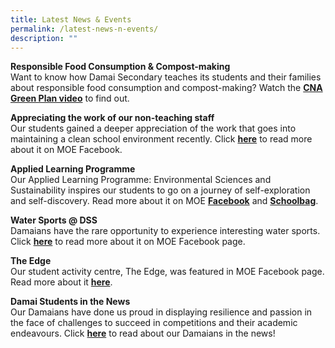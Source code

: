 ```yaml
---
title: Latest News & Events
permalink: /latest-news-n-events/
description: ""
---
```

<p><strong>Responsible Food Consumption &amp; Compost-making</strong><br />Want to know how Damai Secondary teaches its students and their families about responsible food consumption and compost-making? Watch the&nbsp;<strong><a href="https://www.channelnewsasia.com/watch/cna-green-plan/sustainable-living-2646101" target="_blank" rel="noopener">CNA Green Plan video</a></strong>&nbsp;to find out.</p>
<p><strong>Appreciating the work of our non-teaching staff</strong><br />Our students gained a deeper appreciation of the work that goes into maintaining a clean school environment recently. Click&nbsp;<strong><a href="https://www.facebook.com/100064594847808/posts/260477056115454/" target="_blank" rel="noopener">here</a></strong>&nbsp;to read more about it on MOE Facebook.</p>
<p><strong>Applied Learning Programme</strong><br />Our Applied Learning Programme: Environmental Sciences and Sustainability inspires our students to go on a journey of self-exploration and self-discovery. Read more about it on MOE&nbsp;<strong><a href="https://www.facebook.com/moesingapore/posts/234976775332149" target="_blank" rel="noopener">Facebook</a></strong>&nbsp;and&nbsp;<strong><a href="https://www.schoolbag.edu.sg/story/building-an-alp-in-environmental-science-from-the-ground-up" target="_blank" rel="noopener">Schoolbag</a></strong>.</p>
<p><strong>Water Sports @ DSS</strong><br />Damaians have the rare opportunity to experience interesting water sports. Click&nbsp;<strong><a href="https://www.facebook.com/6788957003/posts/10160770833117004/" target="_blank" rel="noopener">here</a></strong>&nbsp;to read more about it on MOE Facebook page.</p>
<p><strong>The Edge</strong><br />Our student activity centre, The Edge, was featured in MOE Facebook page. Read more about it&nbsp;<strong><a href="https://m.facebook.com/story.php?story_fbid=10160758968797004&amp;id=6788957003&amp;sfnsn=mo" target="_blank" rel="noopener">here</a></strong>.</p>
<p><strong>Damai Students in the News</strong><br />Our Damaians have done us proud in displaying resilience and passion in the face of challenges to succeed in competitions and their academic endeavours. Click&nbsp;<strong><a href="/our-damai/our-accolades/student-accolades" target="_blank" rel="noopener">here</a></strong>&nbsp;to read about our Damaians in the news!</p>